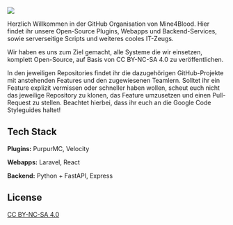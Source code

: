 ![](https://share.problemadmin.de/generated/captures/thumbs/32/32dc1e3189314a8eb247ef4924511dea.png)

Herzlich Willkommen in der GitHub Organisation von Mine4Blood. Hier findet ihr unsere Open-Source Plugins, Webapps und Backend-Services, sowie serverseitige Scripts und weiteres cooles IT-Zeugs.

Wir haben es uns zum Ziel gemacht, alle Systeme die wir einsetzen, komplett Open-Source, auf Basis von CC BY-NC-SA 4.0 zu veröffentlichen.

In den jeweiligen Repositories findet ihr die dazugehörigen GitHub-Projekte mit anstehenden Features und den zugewiesenen Teamlern. Solltet ihr ein Feature explizit vermissen oder schneller haben wollen, scheut euch nicht das jeweilige Repository zu klonen, das Feature umzusetzen und einen Pull-Request zu stellen. Beachtet hierbei, dass ihr euch an die Google Code Styleguides haltet!
## Tech Stack

**Plugins:** PurpurMC, Velocity

**Webapps:** Laravel, React

**Backend:** Python + FastAPI, Express


## License

[CC BY-NC-SA 4.0](https://creativecommons.org/licenses/by-nc-sa/4.0/)
